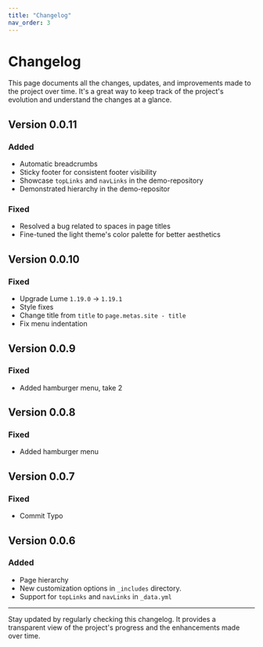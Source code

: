 ```yaml
---
title: "Changelog"
nav_order: 3
---
```


# Changelog

This page documents all the changes, updates, and improvements made to the
project over time. It's a great way to keep track of the project's evolution and
understand the changes at a glance.

## Version 0.0.11

### Added

- Automatic breadcrumbs
- Sticky footer for consistent footer visibility
- Showcase `topLinks` and `navLinks` in the demo-repository
- Demonstrated hierarchy in the demo-repositor

### Fixed

- Resolved a bug related to spaces in page titles
- Fine-tuned the light theme's color palette for better aesthetics

## Version 0.0.10

### Fixed

- Upgrade Lume `1.19.0` -> `1.19.1`
- Style fixes
- Change title from `title` to `page.metas.site - title`
- Fix menu indentation

## Version 0.0.9

### Fixed

- Added hamburger menu, take 2

## Version 0.0.8

### Fixed

- Added hamburger menu

## Version 0.0.7

### Fixed

- Commit Typo

## Version 0.0.6

### Added

- Page hierarchy
- New customization options in `_includes` directory.
- Support for `topLinks` and `navLinks` in `_data.yml`

---

Stay updated by regularly checking this changelog. It provides a transparent
view of the project's progress and the enhancements made over time.
